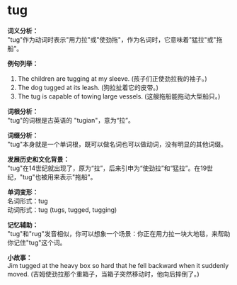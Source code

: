 # tug

**词义分析：**  
"tug"作为动词时表示"用力拉"或"使劲拖"，作为名词时，它意味着"猛拉"或"拖船"。

  

**例句列举：**

  

1.  The children are tugging at my sleeve. (孩子们正使劲拉我的袖子。)
2.  The dog tugged at its leash. (狗拉扯着它的皮带。)
3.  The tug is capable of towing large vessels. (这艘拖船能拖动大型船只。)

  

**词根分析：**  
"tug"的词根是古英语的 "tugian"，意为“拉”。

  

**词缀分析：**  
"tug"本身就是一个单词根，既可以做名词也可以做动词，没有明显的其他词缀。

  

**发展历史和文化背景：**  
"tug"在14世纪就出现了，原为“拉”，后来引申为“使劲拉”和“猛拉”。在19世纪，"tug"也被用来表示"拖船"。

  

**单词变形：**  
名词形式：tug  
动词形式：tug (tugs, tugged, tugging)

  

**记忆辅助：**  
"tug"和"rug"发音相似，你可以想象一个场景：你正在用力拉一块大地毯，来帮助你记住"tug"这个词。

  

**小故事：**  
Jim tugged at the heavy box so hard that he fell backward when it suddenly moved. (吉姆使劲拉那个重箱子，当箱子突然移动时，他向后摔倒了。)
